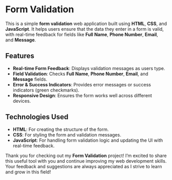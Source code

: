 # Form Validation

This is a simple **form validation** web application built using **HTML**, **CSS**, and **JavaScript**. It helps users ensure that the data they enter in a form is valid, with real-time feedback for fields like **Full Name**, **Phone Number**, **Email**, and **Message**.

## Features
- **Real-time Form Feedback**: Displays validation messages as users type.
- **Field Validation**: Checks **Full Name**, **Phone Number**, **Email**, and **Message** fields.
- **Error & Success Indicators**: Provides error messages or success indicators (green checkmarks).
- **Responsive Design**: Ensures the form works well across different devices.

## Technologies Used
- **HTML**: For creating the structure of the form.
- **CSS**: For styling the form and validation messages.
- **JavaScript**: For handling form validation logic and updating the UI with real-time feedback.

Thank you for checking out my **Form Validation** project! I’m excited to share this useful tool with you and continue improving my web development skills. Your feedback and suggestions are always appreciated as I strive to learn and grow in this field!

